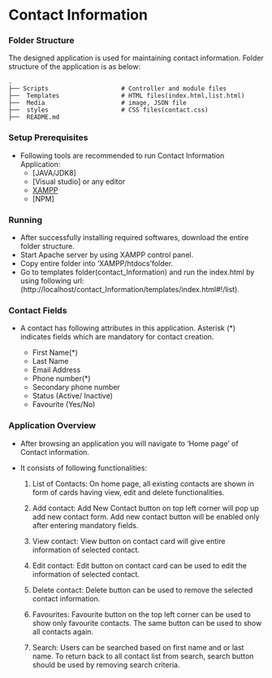 # Contact Information

### Folder Structure

The designed application is used for maintaining contact information. Folder structure of the application is as below:

    .
    ├── Scripts                    # Controller and module files
    ├──  Templates                 # HTML files(index.html,list.html)
    ├──  Media                     # image, JSON file
    ├──  styles                    # CSS files(contact.css)
    ├──  README.md                 
 		     


### Setup Prerequisites

- Following tools are recommended to run Contact Information Application:
  - [JAVA/JDK8]
  - [Visual studio] or any editor
  - [XAMPP](https://www.apachefriends.org/index.html)
  - [NPM]

### Running

- After successfully installing required softwares, download the entire folder structure.
- Start Apache server by using XAMPP control panel.
- Copy entire folder into ‘XAMPP/htdocs’folder.
- Go to templates folder(contact_Information) and run the index.html by using following url: 
(http://localhost/contact_Information/templates/index.html#!/list).

### Contact Fields
- A contact has following attributes in this application. Asterisk (\*)  indicates fields which are mandatory for contact creation.

    - First Name(*)              
    - Last Name                 
    - Email Address                     
    - Phone number(*)                    
    - Secondary phone number                 
    - Status (Active/ Inactive)
    - Favourite (Yes/No)


### Application Overview

- After browsing an application you will navigate to ‘Home page’ of Contact information.

- It consists of following functionalities:
  1. List of Contacts: 
	On home page, all existing contacts are shown in form of cards having view, edit and delete functionalities.
			
  2. Add contact: 
	Add New Contact button on top left corner will pop up add new contact form. Add new contact button will be enabled only 	after entering mandatory fields.

  3. View contact: 
	View button on contact card will give entire information of selected contact.

  4. Edit contact: 
	Edit button on contact card can be used to edit the information of selected contact.

  5. Delete contact: 
	Delete button can be used to remove the selected contact information.

  6. Favourites: 
	Favourite button on the top left corner can be used to show only favourite contacts.
	The same button can be used to show all contacts again.

  7. Search: 
	Users can be searched based on first name and or last name.
	To return back to all contact list from search, search button should be used by removing search criteria.



